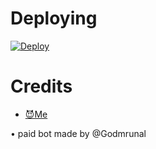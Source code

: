 # Deploying
[![Deploy](https://www.herokucdn.com/deploy/button.svg)](https://heroku.com/deploy)


# Credits
- [😈Me](https://t.me/Godmrunal)

• paid bot made by @Godmrunal
